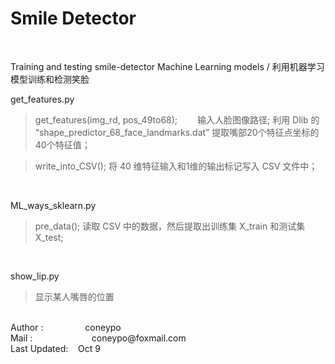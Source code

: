 # Smile Detector
<br>

Training and testing smile-detector Machine Learning models / 
利用机器学习模型训练和检测笑脸 
<br>

 get_features.py 
  
 > get_features(img_rd, pos_49to68);　　
 > 输入人脸图像路径;
 > 利用 Dlib 的 “shape_predictor_68_face_landmarks.dat” 提取嘴部20个特征点坐标的40个特征值；
   
 > write_into_CSV();
 > 将 40 维特征输入和1维的输出标记写入 CSV 文件中；

<br>


 ML_ways_sklearn.py 
  
 >  pre_data();
 >  读取 CSV 中的数据，然后提取出训练集 X_train 和测试集 X_test;

<br>

 show_lip.py 
> 显示某人嘴唇的位置　
   
<br>
Author :       &nbsp; &nbsp; &nbsp; &nbsp; &nbsp; &nbsp; &nbsp; &nbsp; coneypo <br>
Mail : &nbsp; &nbsp; &nbsp; &nbsp; &nbsp; &nbsp; &nbsp; &nbsp; &nbsp; &nbsp;  &nbsp; &nbsp;coneypo@foxmail.com <br>
Last Updated:  &nbsp; &nbsp;Oct 9
   
